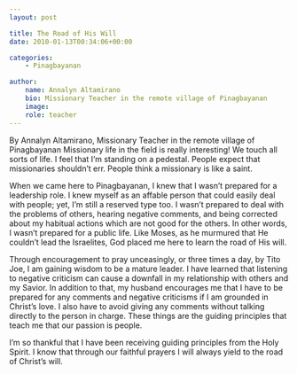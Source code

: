 ```yaml
---
layout: post

title: The Road of His Will
date: 2010-01-13T00:34:06+00:00

categories:
    - Pinagbayanan

author:
    name: Annalyn Altamirano
    bio: Missionary Teacher in the remote village of Pinagbayanan
    image:
    role: teacher
---
```


By Annalyn Altamirano, Missionary Teacher in the remote village of Pinagbayanan
Missionary life in the field is really interesting! We touch all sorts of life. I feel that I’m standing on a pedestal. People expect that missionaries shouldn’t err. People think a missionary is like a saint.

When we came here to Pinagbayanan, I knew that I wasn’t prepared for a leadership role. I knew myself as an affable person that could easily deal with people; yet, I’m still a reserved type too. I wasn’t prepared to deal with the problems of others, hearing negative comments, and being corrected about my habitual actions which are not good for the others. In other words, I wasn’t prepared for a public life. Like Moses, as he murmured that He couldn’t lead the Israelites, God placed me here to learn the road of His will.<!-- more -->

Through encouragement to pray unceasingly, or three times a day, by Tito Joe, I am gaining wisdom to be a mature leader. I have learned that listening to negative criticism can cause a downfall in my relationship with others and my Savior. In addition to that, my husband encourages me that I have to be prepared for any comments and negative criticisms if I am grounded in Christ’s love. I also have to avoid giving any comments without talking directly to the person in charge. These things are the guiding principles that teach me that our passion is people.

I’m so thankful that I have been receiving guiding principles from the Holy Spirit. I know that through our faithful prayers I will always yield to the road of Christ’s will.
